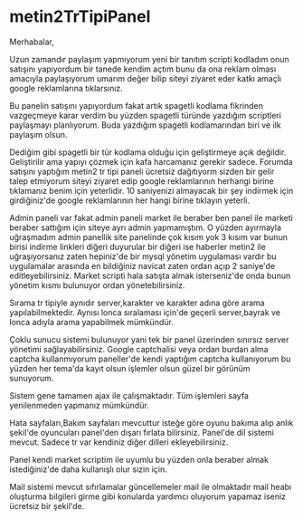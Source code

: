 # metin2TrTipiPanel
Merhabalar,

Uzun zamandır paylaşım yapmıyorum yeni bir tanıtım scripti kodladım onun satışını yapıyordum bir tanede kendim açtım bunu da ona reklam olması amacıyla paylaşıyorum umarım değer bilip siteyi ziyaret eder katkı amaçlı google reklamlarına tıklarsınız.

Bu panelin satışını yapıyordum fakat artık spagetli kodlama fikrinden vazgeçmeye karar verdim bu yüzden spagetli türünde yazdığım scriptleri paylaşmayı planlıyorum. Buda yazdığım spagetli kodlamarından biri ve ilk paylaşım olsun.

Dediğim gibi spagetli bir tür kodlama olduğu için geliştirmeye açık değildir. Geliştirilir ama yapıyı çözmek için kafa harcamanız gerekir sadece.
Forumda satışını yaptığım metin2 tr tipi paneli ücretsiz dağıtıyorm sizden bir gelir talep etmiyorum siteyi ziyaret edip google reklamlarının herhangi birine tıklamanız benim için yeterlidir. 10 saniyenizi almayacak bir şey indirmek için girdiğiniz'de google reklamlarının her hangi birine tıklayın yeterli.

Admin paneli var fakat admin paneli market ile beraber ben panel ile marketi beraber sattığım için siteye ayrı admin yapmamıştım. O yüzden ayırmayla uğraşmadım admin panellik site panelinde çok kısım yok  3 kısım var bunun birisi indirme linkleri diğeri duyurular bir diğeri ise haberler metin2 ile uğraşıyorsanız zaten hepiniz'de bir mysql yönetim uygulaması vardır bu uygulamalar arasında en bildiğiniz navicat zaten ordan açıp 2 saniye'de editleyebilirsiniz. Market scripti hala satışta almak isterseniz'de onda bunun yönetim kısmı bulunuyor ordan yönetebilirsiniz. 

Sırama tr tipiyle aynıdır server,karakter ve karakter adına göre arama yapılabilmektedir. Aynısı lonca sıralaması için'de geçerli server,bayrak ve lonca adıyla arama yapabilmek mümkündür.

Çoklu sunucu sistemi bulunuyor yani tek bir panel üzerinden sınırsız server yönetimi sağlayabilirsiniz.
Google captchalisi veya ordan burdan alma captcha kullanmıyorum paneller'de kendi yaptığım captcha kullanıyorum bu yüzden her tema'da kayıt olsun işlemler olsun güzel bir görünüm sunuyorum.

Sistem gene tamamen ajax ile çalışmaktadır. Tüm işlemleri sayfa yenilenmeden yapmanız mümkündür.

Hata sayfaları,Bakım sayfaları mevcuttur isteğe göre oyunu bakıma alıp anlık şekil'de oyuncuları panel'den dışarı fırlata bilirsiniz.
Panel'de dil sistemi mevcut. Sadece tr var kendiniz diğer dilleri ekleyebilirsiniz.

Panel kendi market scriptim ile uyumlu bu yüzden onla beraber almak istediğiniz'de daha kullanışlı olur sizin için.

Mail sistemi mevcut sıfırlamalar güncellemeler mail ile olmaktadır mail heabı oluşturma bilgileri girme gibi konularda yardımcı oluyorum yapamaz iseniz ücretsiz bir şekil'de.

